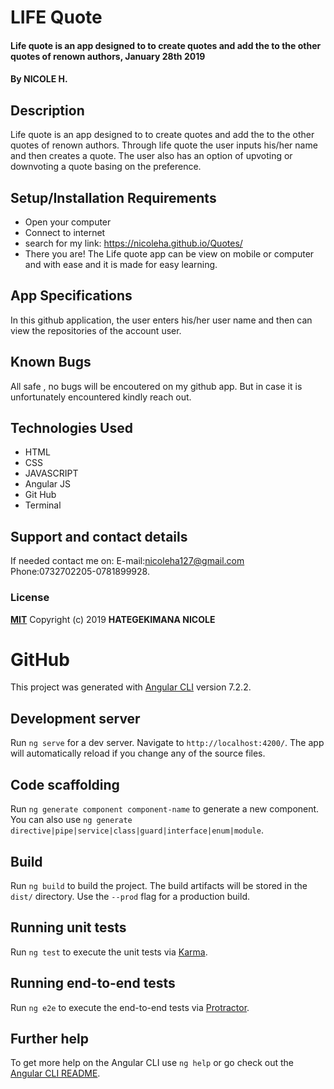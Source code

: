 # LIFE Quote
#### Life quote is an app designed to to create quotes and add the to the other quotes of renown authors, January 28th 2019

#### By **NICOLE H.**
## Description
Life quote is an app designed to to create quotes and add the to the other quotes of renown authors. Through life quote the user inputs his/her name and then creates a quote. The user also has an option of upvoting or downvoting a quote basing on the preference.
## Setup/Installation Requirements
* Open your computer
* Connect to internet
* search for my link: https://nicoleha.github.io/Quotes/
* There you are!
The Life quote app can be view on mobile or computer and with ease and it is made for easy learning.
## App Specifications
In this github application, the user enters his/her user name and then can view the repositories of the account user. 
## Known Bugs
All safe , no bugs will be encoutered on my github app. But in case it is unfortunately encountered kindly reach out.
## Technologies Used
* HTML
* CSS
* JAVASCRIPT
* Angular JS
* Git Hub
* Terminal
## Support and contact details
If needed contact me on:
E-mail:nicoleha127@gmail.com
Phone:0732702205-0781899928.
### License
**[MIT](http://choosealisence.com/licenses/mit/)**
Copyright (c) 2019 **HATEGEKIMANA NICOLE**





# GitHub

This project was generated with [Angular CLI](https://github.com/angular/angular-cli) version 7.2.2.

## Development server

Run `ng serve` for a dev server. Navigate to `http://localhost:4200/`. The app will automatically reload if you change any of the source files.

## Code scaffolding

Run `ng generate component component-name` to generate a new component. You can also use `ng generate directive|pipe|service|class|guard|interface|enum|module`.

## Build

Run `ng build` to build the project. The build artifacts will be stored in the `dist/` directory. Use the `--prod` flag for a production build.

## Running unit tests

Run `ng test` to execute the unit tests via [Karma](https://karma-runner.github.io).

## Running end-to-end tests

Run `ng e2e` to execute the end-to-end tests via [Protractor](http://www.protractortest.org/).

## Further help

To get more help on the Angular CLI use `ng help` or go check out the [Angular CLI README](https://github.com/angular/angular-cli/blob/master/README.md).
